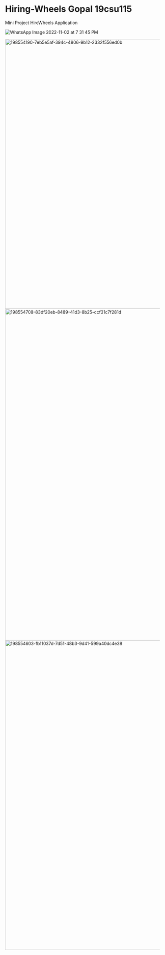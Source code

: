 # Hiring-Wheels Gopal 19csu115
Mini Project HireWheels Application

![WhatsApp Image 2022-11-02 at 7 31 45 PM](https://user-images.githubusercontent.com/68118204/199530642-aa1f0a18-0f45-41cc-a165-6b7e2af39473.jpeg)


<img width="878" alt="198554190-7eb5e5af-394c-4806-9b12-2332f556ed0b" src="https://user-images.githubusercontent.com/68118204/199531084-9cb609a5-37d1-4cd5-a0b1-0fe13fd2cb09.png">

<img width="1079" alt="198554708-83df20eb-8489-41d3-8b25-ccf31c7f281d" src="https://user-images.githubusercontent.com/68118204/199532696-852b3e2d-8601-467d-8ef6-a5e092a36ab3.png">

<img width="1008" alt="198554603-fb11037d-7d51-48b3-9d41-599a40dc4e38" src="https://user-images.githubusercontent.com/68118204/199532680-374d7cf2-9391-416c-83a3-2f75b9e85fd0.png">
